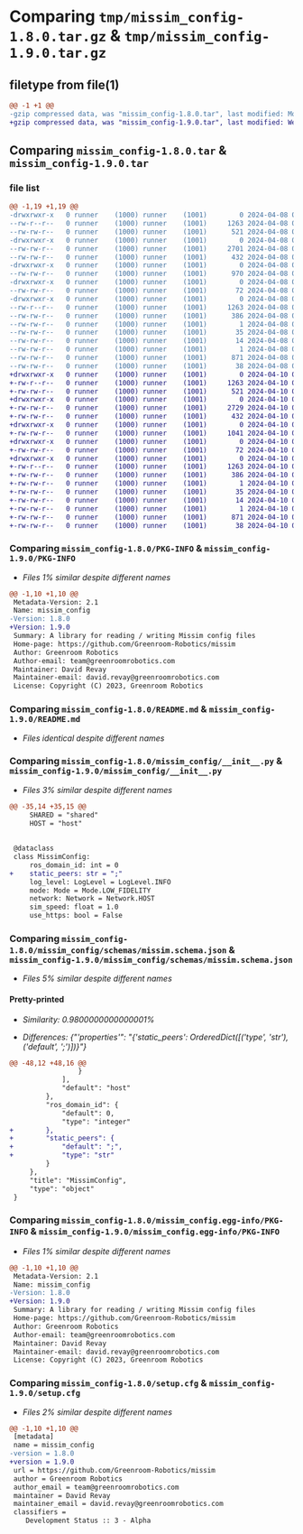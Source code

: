 # Comparing `tmp/missim_config-1.8.0.tar.gz` & `tmp/missim_config-1.9.0.tar.gz`

## filetype from file(1)

```diff
@@ -1 +1 @@
-gzip compressed data, was "missim_config-1.8.0.tar", last modified: Mon Apr  8 01:46:59 2024, max compression
+gzip compressed data, was "missim_config-1.9.0.tar", last modified: Wed Apr 10 08:34:15 2024, max compression
```

## Comparing `missim_config-1.8.0.tar` & `missim_config-1.9.0.tar`

### file list

```diff
@@ -1,19 +1,19 @@
-drwxrwxr-x   0 runner    (1000) runner    (1001)        0 2024-04-08 01:46:59.275406 missim_config-1.8.0/
--rw-r--r--   0 runner    (1000) runner    (1001)     1263 2024-04-08 01:46:59.275406 missim_config-1.8.0/PKG-INFO
--rw-rw-r--   0 runner    (1000) runner    (1001)      521 2024-04-08 01:46:35.000000 missim_config-1.8.0/README.md
-drwxrwxr-x   0 runner    (1000) runner    (1001)        0 2024-04-08 01:46:59.275406 missim_config-1.8.0/missim_config/
--rw-rw-r--   0 runner    (1000) runner    (1001)     2701 2024-04-08 01:46:35.000000 missim_config-1.8.0/missim_config/__init__.py
--rw-rw-r--   0 runner    (1000) runner    (1001)      432 2024-04-08 01:46:35.000000 missim_config-1.8.0/missim_config/generate_schemas.py
-drwxrwxr-x   0 runner    (1000) runner    (1001)        0 2024-04-08 01:46:59.275406 missim_config-1.8.0/missim_config/schemas/
--rw-rw-r--   0 runner    (1000) runner    (1001)      970 2024-04-08 01:46:35.000000 missim_config-1.8.0/missim_config/schemas/missim.schema.json
-drwxrwxr-x   0 runner    (1000) runner    (1001)        0 2024-04-08 01:46:59.275406 missim_config-1.8.0/missim_config/test/
--rw-rw-r--   0 runner    (1000) runner    (1001)       72 2024-04-08 01:46:35.000000 missim_config-1.8.0/missim_config/test/missim_config_test.py
-drwxrwxr-x   0 runner    (1000) runner    (1001)        0 2024-04-08 01:46:59.275406 missim_config-1.8.0/missim_config.egg-info/
--rw-r--r--   0 runner    (1000) runner    (1001)     1263 2024-04-08 01:46:59.000000 missim_config-1.8.0/missim_config.egg-info/PKG-INFO
--rw-rw-r--   0 runner    (1000) runner    (1001)      386 2024-04-08 01:46:59.000000 missim_config-1.8.0/missim_config.egg-info/SOURCES.txt
--rw-rw-r--   0 runner    (1000) runner    (1001)        1 2024-04-08 01:46:59.000000 missim_config-1.8.0/missim_config.egg-info/dependency_links.txt
--rw-rw-r--   0 runner    (1000) runner    (1001)       35 2024-04-08 01:46:59.000000 missim_config-1.8.0/missim_config.egg-info/requires.txt
--rw-rw-r--   0 runner    (1000) runner    (1001)       14 2024-04-08 01:46:59.000000 missim_config-1.8.0/missim_config.egg-info/top_level.txt
--rw-rw-r--   0 runner    (1000) runner    (1001)        1 2024-04-08 01:46:48.000000 missim_config-1.8.0/missim_config.egg-info/zip-safe
--rw-rw-r--   0 runner    (1000) runner    (1001)      871 2024-04-08 01:46:59.275406 missim_config-1.8.0/setup.cfg
--rw-rw-r--   0 runner    (1000) runner    (1001)       38 2024-04-08 01:46:35.000000 missim_config-1.8.0/setup.py
+drwxrwxr-x   0 runner    (1000) runner    (1001)        0 2024-04-10 08:34:15.062174 missim_config-1.9.0/
+-rw-r--r--   0 runner    (1000) runner    (1001)     1263 2024-04-10 08:34:15.062174 missim_config-1.9.0/PKG-INFO
+-rw-rw-r--   0 runner    (1000) runner    (1001)      521 2024-04-10 08:33:52.000000 missim_config-1.9.0/README.md
+drwxrwxr-x   0 runner    (1000) runner    (1001)        0 2024-04-10 08:34:15.062174 missim_config-1.9.0/missim_config/
+-rw-rw-r--   0 runner    (1000) runner    (1001)     2729 2024-04-10 08:33:52.000000 missim_config-1.9.0/missim_config/__init__.py
+-rw-rw-r--   0 runner    (1000) runner    (1001)      432 2024-04-10 08:33:52.000000 missim_config-1.9.0/missim_config/generate_schemas.py
+drwxrwxr-x   0 runner    (1000) runner    (1001)        0 2024-04-10 08:34:15.062174 missim_config-1.9.0/missim_config/schemas/
+-rw-rw-r--   0 runner    (1000) runner    (1001)     1041 2024-04-10 08:33:52.000000 missim_config-1.9.0/missim_config/schemas/missim.schema.json
+drwxrwxr-x   0 runner    (1000) runner    (1001)        0 2024-04-10 08:34:15.062174 missim_config-1.9.0/missim_config/test/
+-rw-rw-r--   0 runner    (1000) runner    (1001)       72 2024-04-10 08:33:52.000000 missim_config-1.9.0/missim_config/test/missim_config_test.py
+drwxrwxr-x   0 runner    (1000) runner    (1001)        0 2024-04-10 08:34:15.062174 missim_config-1.9.0/missim_config.egg-info/
+-rw-r--r--   0 runner    (1000) runner    (1001)     1263 2024-04-10 08:34:15.000000 missim_config-1.9.0/missim_config.egg-info/PKG-INFO
+-rw-rw-r--   0 runner    (1000) runner    (1001)      386 2024-04-10 08:34:15.000000 missim_config-1.9.0/missim_config.egg-info/SOURCES.txt
+-rw-rw-r--   0 runner    (1000) runner    (1001)        1 2024-04-10 08:34:15.000000 missim_config-1.9.0/missim_config.egg-info/dependency_links.txt
+-rw-rw-r--   0 runner    (1000) runner    (1001)       35 2024-04-10 08:34:15.000000 missim_config-1.9.0/missim_config.egg-info/requires.txt
+-rw-rw-r--   0 runner    (1000) runner    (1001)       14 2024-04-10 08:34:15.000000 missim_config-1.9.0/missim_config.egg-info/top_level.txt
+-rw-rw-r--   0 runner    (1000) runner    (1001)        1 2024-04-10 08:34:04.000000 missim_config-1.9.0/missim_config.egg-info/zip-safe
+-rw-rw-r--   0 runner    (1000) runner    (1001)      871 2024-04-10 08:34:15.062174 missim_config-1.9.0/setup.cfg
+-rw-rw-r--   0 runner    (1000) runner    (1001)       38 2024-04-10 08:33:52.000000 missim_config-1.9.0/setup.py
```

### Comparing `missim_config-1.8.0/PKG-INFO` & `missim_config-1.9.0/PKG-INFO`

 * *Files 1% similar despite different names*

```diff
@@ -1,10 +1,10 @@
 Metadata-Version: 2.1
 Name: missim_config
-Version: 1.8.0
+Version: 1.9.0
 Summary: A library for reading / writing Missim config files
 Home-page: https://github.com/Greenroom-Robotics/missim
 Author: Greenroom Robotics
 Author-email: team@greenroomrobotics.com
 Maintainer: David Revay
 Maintainer-email: david.revay@greenroomrobotics.com
 License: Copyright (C) 2023, Greenroom Robotics
```

### Comparing `missim_config-1.8.0/README.md` & `missim_config-1.9.0/README.md`

 * *Files identical despite different names*

### Comparing `missim_config-1.8.0/missim_config/__init__.py` & `missim_config-1.9.0/missim_config/__init__.py`

 * *Files 3% similar despite different names*

```diff
@@ -35,14 +35,15 @@
     SHARED = "shared"
     HOST = "host"
 
 
 @dataclass
 class MissimConfig:
     ros_domain_id: int = 0
+    static_peers: str = ";"
     log_level: LogLevel = LogLevel.INFO
     mode: Mode = Mode.LOW_FIDELITY
     network: Network = Network.HOST
     sim_speed: float = 1.0
     use_https: bool = False
```

### Comparing `missim_config-1.8.0/missim_config/schemas/missim.schema.json` & `missim_config-1.9.0/missim_config/schemas/missim.schema.json`

 * *Files 5% similar despite different names*

#### Pretty-printed

 * *Similarity: 0.9800000000000001%*

 * *Differences: {"'properties'": "{'static_peers': OrderedDict([('type', 'str'), ('default', ';')])}"}*

```diff
@@ -48,12 +48,16 @@
                 }
             ],
             "default": "host"
         },
         "ros_domain_id": {
             "default": 0,
             "type": "integer"
+        },
+        "static_peers": {
+            "default": ";",
+            "type": "str"
         }
     },
     "title": "MissimConfig",
     "type": "object"
 }
```

### Comparing `missim_config-1.8.0/missim_config.egg-info/PKG-INFO` & `missim_config-1.9.0/missim_config.egg-info/PKG-INFO`

 * *Files 1% similar despite different names*

```diff
@@ -1,10 +1,10 @@
 Metadata-Version: 2.1
 Name: missim_config
-Version: 1.8.0
+Version: 1.9.0
 Summary: A library for reading / writing Missim config files
 Home-page: https://github.com/Greenroom-Robotics/missim
 Author: Greenroom Robotics
 Author-email: team@greenroomrobotics.com
 Maintainer: David Revay
 Maintainer-email: david.revay@greenroomrobotics.com
 License: Copyright (C) 2023, Greenroom Robotics
```

### Comparing `missim_config-1.8.0/setup.cfg` & `missim_config-1.9.0/setup.cfg`

 * *Files 2% similar despite different names*

```diff
@@ -1,10 +1,10 @@
 [metadata]
 name = missim_config
-version = 1.8.0
+version = 1.9.0
 url = https://github.com/Greenroom-Robotics/missim
 author = Greenroom Robotics
 author_email = team@greenroomrobotics.com
 maintainer = David Revay
 maintainer_email = david.revay@greenroomrobotics.com
 classifiers = 
 	Development Status :: 3 - Alpha
```

